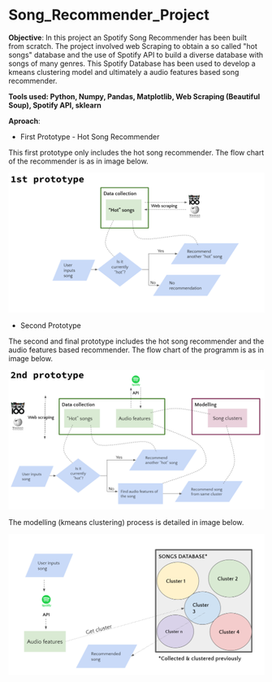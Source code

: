 # Song_Recommender_Project

**Objective**: In this project an Spotify Song Recommender has been built  from scratch. The project involved web Scraping to obtain a so called "hot songs" database and the use of Spotify API to build a diverse database with songs of many genres. This Spotify Database has been used to develop a kmeans clustering model and ultimately a audio features based song recommender.

**Tools used: Python, Numpy, Pandas, Matplotlib, Web Scraping (Beautiful Soup), Spotify API, sklearn**

**Aproach**: 

- First Prototype - Hot Song Recommender

This first prototype only includes the hot song recommender. The  flow chart of the recommender is as in image below.

![1st_Prototype_Img](Images/1st_Prototype.png)


- Second Prototype

The second and final prototype includes the hot song recommender and the audio features based recommender. The flow chart of the programm is as in image below.

![2nd_Prototype_Img](Images/2nd_Prototype.png)

The modelling (kmeans clustering) process is detailed in image below.

![clustering_img](Images/Clustering.png)